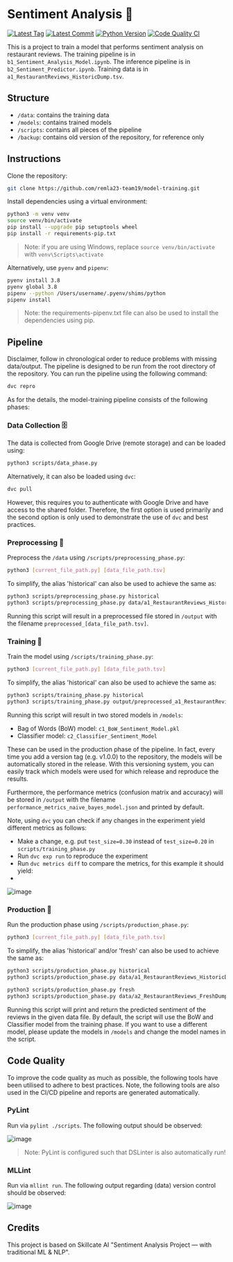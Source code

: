# Sentiment Analysis 🎲

[![Latest Tag](https://img.shields.io/github/tag/remla23-team19/model-training.svg)](https://github.com/remla23-team19/model-training/tags) [![Latest Commit](https://img.shields.io/github/last-commit/remla23-team19/model-training.svg)](https://github.com/remla23-team19/model-training/commits/main) [![Python Version](https://img.shields.io/badge/python-3.8-yellow.svg)](https://www.python.org/downloads/release/python-380/) [![Code Quality CI](https://github.com/remla23-team19/model-training/actions/workflows/ci.yaml/badge.svg)](https://github.com/remla23-team19/model-training/actions/workflows/ci.yaml)

This is a project to train a model that performs sentiment analysis on restaurant reviews.
The training pipeline is in `b1_Sentiment_Analysis_Model.ipynb`.
The inference pipeline is in `b2_Sentiment_Predictor.ipynb`.
Training data is in `a1_RestaurantReviews_HistoricDump.tsv`.

## Structure

- `/data`: contains the training data
- `/models`: contains trained models
- `/scripts`: contains all pieces of the pipeline
- `/backup`: contains old version of the repository, for reference only

## Instructions

Clone the repository:

```sh
git clone https://github.com/remla23-team19/model-training.git
```

Install dependencies using a virtual environment:

```sh
python3 -m venv venv
source venv/bin/activate
pip install --upgrade pip setuptools wheel
pip install -r requirements-pip.txt
```

> Note: if you are using Windows, replace `source venv/bin/activate` with `venv\Scripts\activate`

Alternatively, use `pyenv` and `pipenv`:

```sh
pyenv install 3.8
pyenv global 3.8
pipenv --python /Users/username/.pyenv/shims/python
pipenv install
```

> Note: the requirements-pipenv.txt file can also be used to install the dependencies using pip.

## Pipeline
Disclaimer, follow in chronological order to reduce problems with missing data/output. The pipeline is designed to be run from the root directory of the repository. You can run the pipeline using the following command:
```sh
dvc repro
```
As for the details, the model-training pipeline consists of the following phases:

### Data Collection 🗄️
The data is collected from Google Drive (remote storage) and can be loaded using:
```sh
python3 scripts/data_phase.py
```

Alternatively, it can also be loaded using `dvc`:
```sh
dvc pull
```

However, this requires you to authenticate with Google Drive and have access to the shared folder.
Therefore, the first option is used primarily and the second option is only used to demonstrate the use of `dvc` and best practices.

### Preprocessing 🚜
Preprocess the `/data` using `/scripts/preprocessing_phase.py`:
```sh
python3 [current_file_path.py] [data_file_path.tsv]
```

To simplify, the alias 'historical' can also be used to achieve the same as:
```sh
python3 scripts/preprocessing_phase.py historical
python3 scripts/preprocessing_phase.py data/a1_RestaurantReviews_HistoricDump.tsv 
```

Running this script will result in a preprocessed file stored in `/output` with the filename `preprocessed_[data_file_path.tsv]`.

### Training 🥷
Train the model using `/scripts/training_phase.py`:
```sh
python3 [current_file_path.py] [data_file_path.tsv]
```

To simplify, the alias 'historical' can also be used to achieve the same as:
```sh
python3 scripts/training_phase.py historical
python3 scripts/training_phase.py output/preprocessed_a1_RestaurantReviews_HistoricDump.tsv
```

Running this script will result in two stored models in `/models`:
* Bag of Words (BoW) model: `c1_BoW_Sentiment_Model.pkl`
* Classifier model: `c2_Classifier_Sentiment_Model`

These can be used in the production phase of the pipeline. In fact, every time you add a version tag (e.g. v1.0.0) to the repository, the models will be automatically stored in the release. With this versioning system, you can easily track which models were used for which release and reproduce the results.

Furthermore, the performance metrics (confusion matrix and accuracy) will be stored in `/output` with the filename `performance_metrics_naive_bayes_model.json` and printed by default.

Note, using `dvc` you can check if any changes in the experiment yield different metrics as follows:
* Make a change, e.g. put `test_size=0.30` instead of `test_size=0.20` in `scripts/training_phase.py`
* Run `dvc exp run` to reproduce the experiment
* Run `dvc metrics diff` to compare the metrics, for this example it should yield:
* 
![image](https://github.com/remla23-team19/model-training/assets/56686692/6f0ca7f6-fa97-4fc9-80f2-b5fb3024e7e2)


### Production 🚀
Run the production phase using `/scripts/production_phase.py`:
```sh
python3 [current_file_path.py] [data_file_path.tsv]
```

To simplify, the alias 'historical' and/or 'fresh' can also be used to achieve the same as:
```sh
python3 scripts/production_phase.py historical
python3 scripts/production_phase.py data/a1_RestaurantReviews_HistoricDump.tsv

python3 scripts/production_phase.py fresh
python3 scripts/production_phase.py data/a2_RestaurantReviews_FreshDump.tsv
```

Running this script will print and return the predicted sentiment of the reviews in the given data file. By default, the script will use the BoW and Classifier model from the training phase. If you want to use a different model, please update the models in `/models` and change the model names in the script.

## Code Quality
To improve the code quality as much as possible, the following tools have been utilised to adhere to best practices. Note, the following tools are also used in the CI/CD pipeline and reports are generated automatically.

### PyLint
Run via `pylint ./scripts`. The following output should be observed:

![image](https://github.com/remla23-team19/model-training/assets/56686692/da07a177-f39f-4a94-beef-dfffe6414bf1)

> Note: PyLint is configured such that DSLinter is also automatically run!

### MLLint
Run via `mllint run`. The following output regarding (data) version control should be observed:

![image](https://github.com/remla23-team19/model-training/assets/56686692/9f847ba0-99ff-4660-9b6b-f9cb883f2559)


## Credits

This project is based on Skillcate AI "Sentiment Analysis Project — with traditional ML & NLP".
